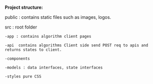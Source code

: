 **Project structure:**

public : contains static files such as images,  logos.

src : root folder

    -app : contains algorithm client pages

    -api  contains algorithms Client side send POST req to apis and returns states to client.

    -components

    -models : data interfaces, state interfaces

    -styles pure CSS
